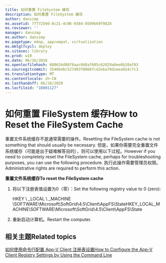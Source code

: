 ```yaml
---
title: 如何重置 FileSystem 缓存
description: 如何重置 FileSystem 缓存
author: dansimp
ms.assetid: 7777259d-8c21-4c06-9384-9599b69f9828
ms.reviewer: ''
manager: dansimp
ms.author: dansimp
ms.pagetype: mdop, appcompat, virtualization
ms.mktglfcycl: deploy
ms.sitesec: library
ms.prod: w10
ms.date: 06/16/2016
ms.openlocfilehash: 680634d98f8aac048af605c62029a0ee6b20af03
ms.sourcegitcommit: 354664bc527d93f80687cd2eba70d1eea024c7c3
ms.translationtype: MT
ms.contentlocale: zh-CN
ms.lasthandoff: 06/26/2020
ms.locfileid: "10801127"
---
```

# <span data-ttu-id="87f0c-103">如何重置 FileSystem 缓存</span><span class="sxs-lookup"><span data-stu-id="87f0c-103">How to Reset the FileSystem Cache</span></span>


<span data-ttu-id="87f0c-104">重置文件系统缓存不是通常需要的操作。</span><span class="sxs-lookup"><span data-stu-id="87f0c-104">Resetting the FileSystem cache is not something that should usually be necessary.</span></span> <span data-ttu-id="87f0c-105">但是，如果你需要完全重置文件系统缓存（可能是出于疑难解答目的），则可以使用以下过程。</span><span class="sxs-lookup"><span data-stu-id="87f0c-105">However if you need to completely reset the FileSystem cache, perhaps for troubleshooting purposes, you can use the following procedure.</span></span> <span data-ttu-id="87f0c-106">执行此操作需要管理员权限。</span><span class="sxs-lookup"><span data-stu-id="87f0c-106">Administrative rights are required to perform this action.</span></span>

**<span data-ttu-id="87f0c-107">重置文件系统缓存</span><span class="sxs-lookup"><span data-stu-id="87f0c-107">To reset the FileSystem cache</span></span>**

1.  <span data-ttu-id="87f0c-108">将以下注册表值设置为0（零）：</span><span class="sxs-lookup"><span data-stu-id="87f0c-108">Set the following registry value to 0 (zero):</span></span>

    <span data-ttu-id="87f0c-109">HKEY \ _LOCAL \ _MACHINE \\SOFTWARE\\Microsoft\\SoftGrid\\4.5\\Client\\AppFS\\State</span><span class="sxs-lookup"><span data-stu-id="87f0c-109">HKEY\_LOCAL\_MACHINE\\SOFTWARE\\Microsoft\\SoftGrid\\4.5\\Client\\AppFS\\State</span></span>

2.  <span data-ttu-id="87f0c-110">重新启动计算机。</span><span class="sxs-lookup"><span data-stu-id="87f0c-110">Restart the computer.</span></span>

## <span data-ttu-id="87f0c-111">相关主题</span><span class="sxs-lookup"><span data-stu-id="87f0c-111">Related topics</span></span>


[<span data-ttu-id="87f0c-112">如何使用命令行配置 App-V Client 注册表设置</span><span class="sxs-lookup"><span data-stu-id="87f0c-112">How to Configure the App-V Client Registry Settings by Using the Command Line</span></span>](how-to-configure-the-app-v-client-registry-settings-by-using-the-command-line.md)

 

 





